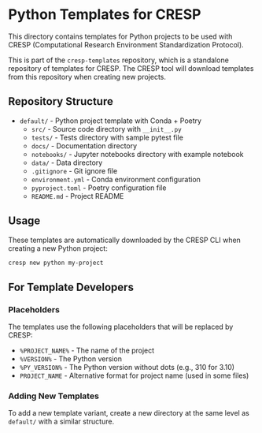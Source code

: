 # Python Templates for CRESP

This directory contains templates for Python projects to be used with CRESP (Computational Research Environment Standardization Protocol).

This is part of the `cresp-templates` repository, which is a standalone repository of templates for CRESP. The CRESP tool will download templates from this repository when creating new projects.

## Repository Structure

- `default/` - Python project template with Conda + Poetry
  - `src/` - Source code directory with `__init__.py` 
  - `tests/` - Tests directory with sample pytest file
  - `docs/` - Documentation directory
  - `notebooks/` - Jupyter notebooks directory with example notebook
  - `data/` - Data directory
  - `.gitignore` - Git ignore file
  - `environment.yml` - Conda environment configuration
  - `pyproject.toml` - Poetry configuration file
  - `README.md` - Project README

## Usage

These templates are automatically downloaded by the CRESP CLI when creating a new Python project:

```bash
cresp new python my-project
```

## For Template Developers

### Placeholders

The templates use the following placeholders that will be replaced by CRESP:

- `%PROJECT_NAME%` - The name of the project
- `%VERSION%` - The Python version
- `%PY_VERSION%` - The Python version without dots (e.g., 310 for 3.10)
- `PROJECT_NAME` - Alternative format for project name (used in some files)

### Adding New Templates

To add a new template variant, create a new directory at the same level as `default/` with a similar structure.
